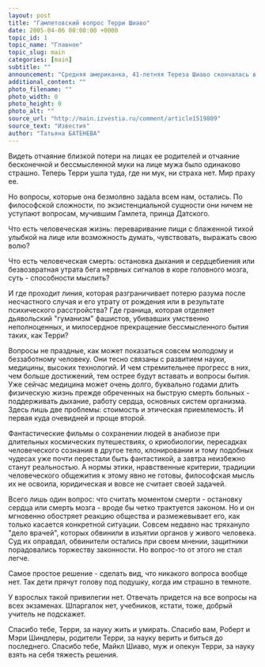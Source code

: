 ```yaml
---
layout: post
title: "Гамлетовский вопрос Терри Шиаво"
date: 2005-04-06 00:00:00 +0000
topic_id: 1
topic_name: "Главное"
topic_slug: main
categories: [main]
subtitle: ""
announcement: "Средняя американка, 41-летняя Тереза Шиаво скончалась в хосписе маленького городка Пинеллас-Парк. Две недели, пока Терри умирала, к ней было приковано внимание всего цивилизованного мира. О ней писали все газеты, ее измененное болезнью лицо и безжизненные иссохшие руки демонстрировали все каналы телевидения."
additional_content: ""
photo_filename: ""
photo_width: 0
photo_height: 0
photo_alt: ""
source_url: "http://main.izvestia.ru/comment/article1519809"
source_text: "Известия"
author: "Татьяна БАТЕНЕВА"
---
```

Видеть отчаяние близкой потери на лицах ее родителей и отчаяние бесконечной и бессмысленной муки на лице мужа было одинаково страшно. Теперь Терри ушла туда, где ни мук, ни страха нет. Мир праху ее.

Но вопросы, которые она безмолвно задала всем нам, остались. По философской сложности, по экзистенциальной сущности они ничем не уступают вопросам, мучившим Гамлета, принца Датского.

Что есть человеческая жизнь: переваривание пищи с блаженной тихой улыбкой на лице или возможность думать, чувствовать, выражать свою волю?

Что есть человеческая смерть: остановка дыхания и сердцебиения или безвозвратная утрата бега нервных сигналов в коре головного мозга, суть - способности мыслить?

И где проходит линия, которая разграничивает потерю разума после несчастного случая и его утрату от рождения или в результате психического расстройства? Где граница, которая отделяет дьявольский "гуманизм" фашистов, убивавших умственно неполноценных, и милосердное прекращение бессмысленного бытия таких, как Терри?

Вопросы не праздные, как может показаться совсем молодому и беззаботному человеку. Они тесно связаны с развитием науки, медицины, высоких технологий. И чем стремительнее прогресс в них, чем больше достижений, тем острее будут вставать и вопросы бытия. Уже сейчас медицина может очень долго, буквально годами длить физическую жизнь прежде обреченных на быструю смерть больных - поддерживать дыхание, работу сердца, основных систем организма. Здесь лишь две проблемы: стоимость и этическая приемлемость. И первая куда очевидней и проще второй.

Фантастические фильмы о сохранении людей в анабиозе при длительных космических путешествиях, о криобиологии, пересадках человеческого сознания в другое тело, клонировании и тому подобных чудесах уже почти перестали быть фантастикой, а завтра неизбежно станут реальностью. А нормы этики, нравственные критерии, традиции человеческого общежития к этому явно не готовы, философская мысль их не освоила, юридическая и вовсе не считает своей задачей.

Всего лишь один вопрос: что считать моментом смерти - остановку сердца или смерть мозга - вроде бы четко трактуется законом. Но и он мгновенно обостряет реакцию общества и размежевывает его, как только касается конкретной ситуации. Совсем недавно нас тряхануло "дело врачей", которых обвинили в изъятии органов у живого человека. Суд их оправдал, обвинители остались при своем мнении, защитники порадовались торжеству законности. Но вопрос-то от этого не стал легче.

Самое простое решение - сделать вид, что никакого вопроса вообще нет. Так дети прячут голову под подушку, когда им страшно в темноте.

У взрослых такой привилегии нет. Отвечать придется на все вопросы на всех экзаменах. Шпаргалок нет, учебников, кстати, тоже, добрый учитель не подскажет.

Спасибо тебе, Терри, за науку жить и умирать. Спасибо вам, Роберт и Мэри Шиндлеры, родители Терри, за науку верить и биться до последнего. Спасибо тебе, Майкл Шиаво, муж и опекун Терри, за науку взять на себя тяжесть решения.
